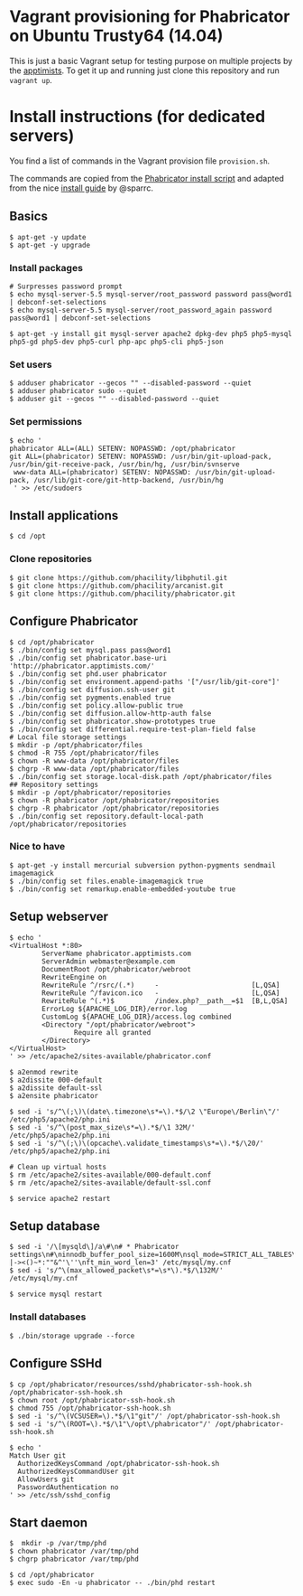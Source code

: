 # Vagrant provisioning for Phabricator on Ubuntu Trusty64 (14.04)
This is just a basic Vagrant setup for testing purpose on multiple projects by the [apptimists](http://www.apptimists.com). To get it up and running just clone this repository and run `vagrant up`.

# Install instructions (for dedicated servers)
You find a list of commands in the Vagrant provision file `provision.sh`.

The commands are copied from the [Phabricator install script](https://raw.githubusercontent.com/phacility/phabricator/master/scripts/install/install_ubuntu.sh) and adapted from the nice [install guide](https://gist.github.com/sparrc/b4eff48a3e7af8411fc1) by @sparrc.

## Basics
```
$ apt-get -y update
$ apt-get -y upgrade
```
### Install packages
```
# Surpresses password prompt
$ echo mysql-server-5.5 mysql-server/root_password password pass@word1 | debconf-set-selections
$ echo mysql-server-5.5 mysql-server/root_password_again password pass@word1 | debconf-set-selections
```
```
$ apt-get -y install git mysql-server apache2 dpkg-dev php5 php5-mysql php5-gd php5-dev php5-curl php-apc php5-cli php5-json
```
### Set users
```
$ adduser phabricator --gecos "" --disabled-password --quiet
$ adduser phabricator sudo --quiet
$ adduser git --gecos "" --disabled-password --quiet
```

### Set permissions
```
$ echo '
phabricator ALL=(ALL) SETENV: NOPASSWD: /opt/phabricator
git ALL=(phabricator) SETENV: NOPASSWD: /usr/bin/git-upload-pack, /usr/bin/git-receive-pack, /usr/bin/hg, /usr/bin/svnserve
 www-data ALL=(phabricator) SETENV: NOPASSWD: /usr/bin/git-upload-pack, /usr/lib/git-core/git-http-backend, /usr/bin/hg
 ' >> /etc/sudoers
```

## Install applications
```
$ cd /opt
```

### Clone repositories
```
$ git clone https://github.com/phacility/libphutil.git
$ git clone https://github.com/phacility/arcanist.git
$ git clone https://github.com/phacility/phabricator.git
```

## Configure Phabricator
```
$ cd /opt/phabricator
$ ./bin/config set mysql.pass pass@word1
$ ./bin/config set phabricator.base-uri 'http://phabricator.apptimists.com/'
$ ./bin/config set phd.user phabricator
$ ./bin/config set environment.append-paths '["/usr/lib/git-core"]'
$ ./bin/config set diffusion.ssh-user git
$ ./bin/config set pygments.enabled true
$ ./bin/config set policy.allow-public true
$ ./bin/config set diffusion.allow-http-auth false
$ ./bin/config set phabricator.show-prototypes true
$ ./bin/config set differential.require-test-plan-field false
# Local file storage settings
$ mkdir -p /opt/phabricator/files
$ chmod -R 755 /opt/phabricator/files
$ chown -R www-data /opt/phabricator/files
$ chgrp -R www-data /opt/phabricator/files
$ ./bin/config set storage.local-disk.path /opt/phabricator/files
## Repository settings
$ mkdir -p /opt/phabricator/repositories
$ chown -R phabricator /opt/phabricator/repositories
$ chgrp -R phabricator /opt/phabricator/repositories
$ ./bin/config set repository.default-local-path /opt/phabricator/repositories
```

### Nice to have
```
$ apt-get -y install mercurial subversion python-pygments sendmail imagemagick
$ ./bin/config set files.enable-imagemagick true
$ ./bin/config set remarkup.enable-embedded-youtube true
```

## Setup webserver
```
$ echo '
<VirtualHost *:80>
        ServerName phabricator.apptimists.com
        ServerAdmin webmaster@example.com
        DocumentRoot /opt/phabricator/webroot
        RewriteEngine on
        RewriteRule ^/rsrc/(.*)     -                       [L,QSA]
        RewriteRule ^/favicon.ico   -                       [L,QSA]
        RewriteRule ^(.*)$          /index.php?__path__=$1  [B,L,QSA]
        ErrorLog ${APACHE_LOG_DIR}/error.log
        CustomLog ${APACHE_LOG_DIR}/access.log combined
        <Directory "/opt/phabricator/webroot">
                Require all granted
        </Directory>
</VirtualHost>
' >> /etc/apache2/sites-available/phabricator.conf

$ a2enmod rewrite
$ a2dissite 000-default
$ a2dissite default-ssl
$ a2ensite phabricator

$ sed -i 's/^\(;\)\(date\.timezone\s*=\).*$/\2 \"Europe\/Berlin\"/' /etc/php5/apache2/php.ini
$ sed -i 's/^\(post_max_size\s*=\).*$/\1 32M/' /etc/php5/apache2/php.ini
$ sed -i 's/^\(;\)\(opcache\.validate_timestamps\s*=\).*$/\20/' /etc/php5/apache2/php.ini

# Clean up virtual hosts
$ rm /etc/apache2/sites-available/000-default.conf
$ rm /etc/apache2/sites-available/default-ssl.conf

$ service apache2 restart
```
## Setup database
```
$ sed -i '/\[mysqld\]/a\#\n# * Phabricator settings\n#\ninnodb_buffer_pool_size=1600M\nsql_mode=STRICT_ALL_TABLES\nft_stopword_file=/home/phd/phabricator/resources/sql/stopwords.txt\nft_boolean_syntax='\'' |-><()~*:""&^'\''\nft_min_word_len=3' /etc/mysql/my.cnf
$ sed -i 's/^\(max_allowed_packet\s*=\s*\).*$/\132M/' /etc/mysql/my.cnf

$ service mysql restart
```
### Install databases
```
$ ./bin/storage upgrade --force
```

## Configure SSHd
```
$ cp /opt/phabricator/resources/sshd/phabricator-ssh-hook.sh /opt/phabricator-ssh-hook.sh
$ chown root /opt/phabricator-ssh-hook.sh
$ chmod 755 /opt/phabricator-ssh-hook.sh
$ sed -i 's/^\(VCSUSER=\).*$/\1"git"/' /opt/phabricator-ssh-hook.sh
$ sed -i 's/^\(ROOT=\).*$/\1"\/opt\/phabricator"/' /opt/phabricator-ssh-hook.sh

$ echo '
Match User git
  AuthorizedKeysCommand /opt/phabricator-ssh-hook.sh
  AuthorizedKeysCommandUser git
  AllowUsers git
  PasswordAuthentication no
' >> /etc/ssh/sshd_config
```

## Start daemon
```
$  mkdir -p /var/tmp/phd
$ chown phabricator /var/tmp/phd
$ chgrp phabricator /var/tmp/phd

$ cd /opt/phabricator
$ exec sudo -En -u phabricator -- ./bin/phd restart
```
